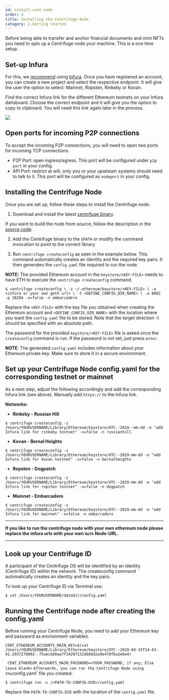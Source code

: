 ```yaml
---
id: install-cent-node
order: 3
title: Installing the Centrifuge Node
category: 2.Getting started
---
```


Before being able to transfer and anchor financial documents and mint NFTs you need to spin up a Centrifuge node your machine. This is a one time setup. 

## Set-up Infura

For this, we [recommend](/docs/getting-started/tools) using [Infura](https://infura.io). Once you have registered an account, you can create a new project and select the respective endpoint. It will give the user the option to select: Mainnet, Ropsten, Rinkeby or Kovan. 

Find the correct Infura link for the different Ethereum testnets on your Infura dahsboard. Choose the correct endpoint and it will give you the option to copy to clipboard. You will need this link again later in the process.

![](https://i.imgur.com/EydBc5a.jpg)

## Open ports for incoming P2P connections

To accept the incoming P2P connections, you will need to open two ports for incoming TCP connections.
- P2P Port: open ingress/egress. This port will be configured under `p2p` `port` in your config.
- API Port: restrict at will, only you or your upstream systems should need to talk to it. This port will be configured as `nodeport` in your config.

## Installing the Centrifuge Node
Once you are set up, follow these steps to install the Centrifuge node:

1. Download and install the latest [centrifuge binary](https://github.com/centrifuge/go-centrifuge/releases). <!-- update link-->

If you want to build the node from source, follow the description in the [source code](https://github.com/centrifuge/go-centrifuge/blob/develop/README.md).

2. Add the Centrifuge binary to the `$PATH` or modify the command invocation to point to the correct library.

3. Run `centrifuge createconfig` as seen in the example below. This command automatically creates an identity and the required key pairs. It then generates the `config.yaml` file required to run the node.

**NOTE:** The provided Ethereum account in the `keystore/<KEY-FILE>` needs to have ETH to execute the `centrifuge createconfig` command. 

`
$ centrifuge createconfig \
-z ~/.ethereum/keystore/<KEY-FILE> \
-e <infura or your own geth url> \
-t <DEFINE_CONFIG_DIR_NAME> \
-a 8082 -p 38204 -x=false
-n embarcadero
`

Replace the `<KEY-FILE>` with the key file you obtained when creating the Ethereum account and `<DEFINE_CONFIG_DIR_NAME>` with the location where you want the `config.yaml`  file to be stored. Note that the target direction -t should be specified with an absolute path.

The password for the provided `keystore/<KEY-FILE>` file is asked once the `createconfig` command is run. If the password is not set, just press `enter`.
      
**NOTE**: The generated `config.yaml` includes information about your Ethereum private key. Make sure to store it in a secure environment.

## Set up your Centrifuge Node config.yaml for the corresponding testnet or mainnet

As a next step, adjust the following accordingly and add the corresponding Infura link (see above).  Manually add `https://` to the Infura link.

**Networks:** 

* **Rinkeby - Russian Hill**

`
$ centrifuge createconfig -z /Users/YOURUSERNAME/Library/Ethereum/keystore/UTC--2019--mm-dd -e "add Infura link for rinkeby testnet" -x=false -n russianhill
`

* **Kovan - Bernal Heights**

```
$ centrifuge createconfig -z /Users/YOURUSERNAME/Library/Ethereum/keystore/UTC--2019-mm-dd -e "add Infura link for kovan testnet" -x=false -n bernalheights
```

* **Ropsten - Dogpatch**

 ```
 $ centrifuge createconfig -z /Users/YOURUSERNAME/Library/Ethereum/keystore/UTC--2019-mm-dd -e "add Infura link for ropsten testnet" -x=false -n dogpatch
 ```

* **Mainnet - Embarcadero**

```
$ centrifuge createconfig -z /Users/YOURUSERNAME/Library/Ethereum/keystore/UTC--2019-mm-dd -e "add Infura link for mainnet" -x=false -n embarcadero
```

<!-- not ideal layout-->
 
------ 
**If you like to run the centrifuge node with your own ethereum node please replace the infura urls with your own `Geth` Node-URL.**

------

## Look up your Centrifuge ID 

A participant of the Centrifuge OS will be identified by an identity (Centrifuge ID) within the network. The createconfig command automatically creates an identity and the key pairs. 

To look up your Centrifuge ID via Terminal use:

```
$ cat /Users/YOURUSERNAME/datadir/config.yaml
```

## Running the Centrifuge node after creating the config.yaml

Before running your Centrifuge Node, you need to add your Ethereum key and password as environment variables.

<!-- `CENT_ETHEREUM_ACCOUNTS_MAIN_KEY=/Users/YOURUSERNAME/Library/Ethereum/keystore/UTC--2019-0UTC--2019-mm-dd` -->

`
CENT_ETHEREUM_ACCOUNTS_MAIN_KEY=$(cat /Users/YOURUSERNAME/Library/Ethereum/keystore/UTC--2019-04-15T14-43-41.293727000Z--75aecbd0aa7f34207132d686d2a9e470fba2e6e4)
`

`
CENT_ETHEREUM_ACCOUNTS_MAIN_PASSWORD=<YOUR_PASSWORD, if any; Else leave blank>`
`
Afterwards, you can run the Centrifuge Node using the `config.yaml` file you created:

```
$ centrifuge run -c /<PATH-TO-CONFIG-DIR>/config.yaml
```

Replace the `PATH-TO-CONFIG-DIR` with the location of the `config.yaml` file.
